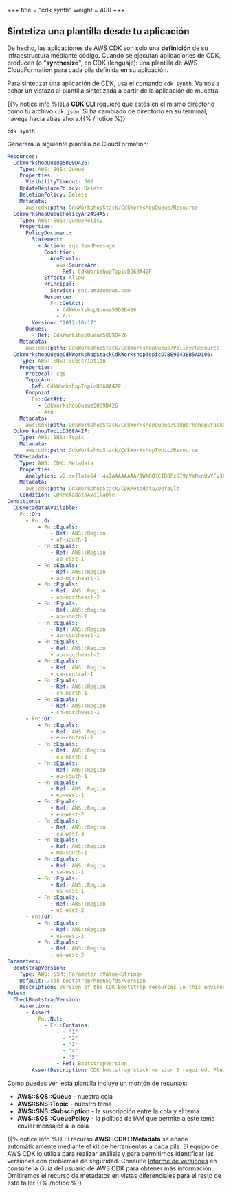 +++
title = "cdk synth"
weight = 400
+++

## Sintetiza una plantilla desde tu aplicación

De hecho, las aplicaciones de AWS CDK son solo una __definición__ de su infraestructura mediante
código. Cuando se ejecutan aplicaciones de CDK, producen (o "__synthesize__", en CDK
(lenguaje): una plantilla de AWS CloudFormation para cada pila definida en su
aplicación.

Para sintetizar una aplicación de CDK, usa el comando `cdk synth`. Vamos a echar un vistazo al
plantilla sintetizada a partir de la aplicación de muestra:

{{% notice info %}}La **CDK CLI** requiere que estés en el mismo directorio 
como tu archivo `cdk.json`. Si ha cambiado de directorio en su terminal, 
navega hacia atrás ahora.{{% /notice %}}

```
cdk synth
```

Generará la siguiente plantilla de CloudFormation:

```yaml
Resources:
  CdkWorkshopQueue50D9D426:
    Type: AWS::SQS::Queue
    Properties:
      VisibilityTimeout: 300
    UpdateReplacePolicy: Delete
    DeletionPolicy: Delete
    Metadata:
      aws:cdk:path: CdkWorkshopStack/CdkWorkshopQueue/Resource
  CdkWorkshopQueuePolicyAF2494A5:
    Type: AWS::SQS::QueuePolicy
    Properties:
      PolicyDocument:
        Statement:
          - Action: sqs:SendMessage
            Condition:
              ArnEquals:
                aws:SourceArn:
                  Ref: CdkWorkshopTopicD368A42F
            Effect: Allow
            Principal:
              Service: sns.amazonaws.com
            Resource:
              Fn::GetAtt:
                - CdkWorkshopQueue50D9D426
                - Arn
        Version: "2012-10-17"
      Queues:
        - Ref: CdkWorkshopQueue50D9D426
    Metadata:
      aws:cdk:path: CdkWorkshopStack/CdkWorkshopQueue/Policy/Resource
  CdkWorkshopQueueCdkWorkshopStackCdkWorkshopTopicD7BE96438B5AD106:
    Type: AWS::SNS::Subscription
    Properties:
      Protocol: sqs
      TopicArn:
        Ref: CdkWorkshopTopicD368A42F
      Endpoint:
        Fn::GetAtt:
          - CdkWorkshopQueue50D9D426
          - Arn
    Metadata:
      aws:cdk:path: CdkWorkshopStack/CdkWorkshopQueue/CdkWorkshopStackCdkWorkshopTopicD7BE9643/Resource
  CdkWorkshopTopicD368A42F:
    Type: AWS::SNS::Topic
    Metadata:
      aws:cdk:path: CdkWorkshopStack/CdkWorkshopTopic/Resource
  CDKMetadata:
    Type: AWS::CDK::Metadata
    Properties:
      Analytics: v2:deflate64:H4sIAAAAAAAA/1WNQQ7CIBBFz9I9pVaNxnUvYFv3hgKasS1UBtIYwt0tkJi4mf//y0tmTw9nuivYiiUXYznBQH1vGR/Jhu4e30h966STpHmoXNK96gn45wfzDATV5vduQG5gsaBVNP72TS/AI00lhFg7idoZnn40WgmIZiBPXdP6UglmVlAVm8XpWLwQoDROWZgl7XJ+AUvgOkvEAAAA
    Metadata:
      aws:cdk:path: CdkWorkshopStack/CDKMetadata/Default
    Condition: CDKMetadataAvailable
Conditions:
  CDKMetadataAvailable:
    Fn::Or:
      - Fn::Or:
          - Fn::Equals:
              - Ref: AWS::Region
              - af-south-1
          - Fn::Equals:
              - Ref: AWS::Region
              - ap-east-1
          - Fn::Equals:
              - Ref: AWS::Region
              - ap-northeast-1
          - Fn::Equals:
              - Ref: AWS::Region
              - ap-northeast-2
          - Fn::Equals:
              - Ref: AWS::Region
              - ap-south-1
          - Fn::Equals:
              - Ref: AWS::Region
              - ap-southeast-1
          - Fn::Equals:
              - Ref: AWS::Region
              - ap-southeast-2
          - Fn::Equals:
              - Ref: AWS::Region
              - ca-central-1
          - Fn::Equals:
              - Ref: AWS::Region
              - cn-north-1
          - Fn::Equals:
              - Ref: AWS::Region
              - cn-northwest-1
      - Fn::Or:
          - Fn::Equals:
              - Ref: AWS::Region
              - eu-central-1
          - Fn::Equals:
              - Ref: AWS::Region
              - eu-north-1
          - Fn::Equals:
              - Ref: AWS::Region
              - eu-south-1
          - Fn::Equals:
              - Ref: AWS::Region
              - eu-west-1
          - Fn::Equals:
              - Ref: AWS::Region
              - eu-west-2
          - Fn::Equals:
              - Ref: AWS::Region
              - eu-west-3
          - Fn::Equals:
              - Ref: AWS::Region
              - me-south-1
          - Fn::Equals:
              - Ref: AWS::Region
              - sa-east-1
          - Fn::Equals:
              - Ref: AWS::Region
              - us-east-1
          - Fn::Equals:
              - Ref: AWS::Region
              - us-east-2
      - Fn::Or:
          - Fn::Equals:
              - Ref: AWS::Region
              - us-west-1
          - Fn::Equals:
              - Ref: AWS::Region
              - us-west-2
Parameters:
  BootstrapVersion:
    Type: AWS::SSM::Parameter::Value<String>
    Default: /cdk-bootstrap/hnb659fds/version
    Description: Version of the CDK Bootstrap resources in this environment, automatically retrieved from SSM Parameter Store. [cdk:skip]
Rules:
  CheckBootstrapVersion:
    Assertions:
      - Assert:
          Fn::Not:
            - Fn::Contains:
                - - "1"
                  - "2"
                  - "3"
                  - "4"
                  - "5"
                - Ref: BootstrapVersion
        AssertDescription: CDK bootstrap stack version 6 required. Please run 'cdk bootstrap' with a recent version of the CDK CLI.
```

Como puedes ver, esta plantilla incluye un montón de recursos:

- **AWS::SQS::Queue** - nuestra cola
- **AWS::SNS::Topic** - nuestro tema
- **AWS::SNS::Subscription** - la suscripción entre la cola y el tema
- **AWS::SQS::QueuePolicy** - la política de IAM que permite a este tema enviar mensajes a la cola

{{% notice info %}} El recurso **AWS: :CDK: :Metadata** se añade automáticamente
mediante el kit de herramientas a cada pila. El equipo de AWS CDK lo utiliza para realizar análisis y
para permitirnos identificar las versiones con problemas de seguridad. Consulte [Informe de versiones](https://docs.aws.amazon.com/cdk/latest/guide/tools.html) en consulte la Guía del usuario de AWS CDK para obtener más información. Omitiremos el recurso de metadatos en
vistas diferenciales para el resto de este taller {{% /notice %}}



